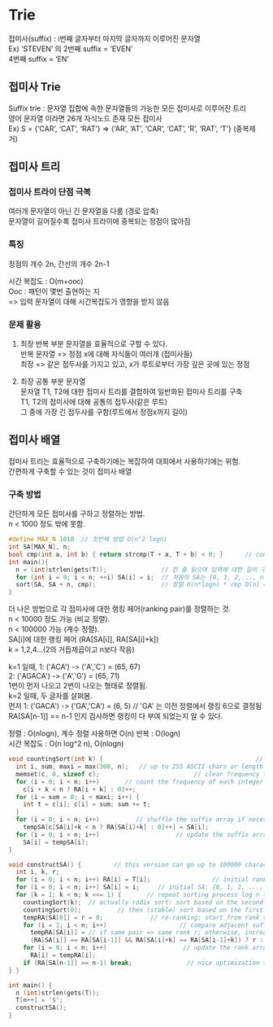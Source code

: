 # Trie
  
접미사(suffix) : i번째 글자부터 마지막 글자까지 이루어진 문자열  
Ex) ‘STEVEN’ 의 2번째 suffix = ‘EVEN’  
4번째 suffix = ‘EN’  

## 접미사 Trie
Suffix trie : 문자열 집합에 속한 문자열들의 가능한 모든 접미사로 이루어진 트리  
영어 문자열 이라면 26개 자식노드 존재
모든 접미사  
Ex) S = {‘CAR’, ‘CAT’, ‘RAT’} => {‘AR’, ‘AT’, ‘CAR’, ‘CAT’, ‘R’, ‘RAT’, ‘T’} (중복제거)  
  
## 접미사 트리 
  
### 접미사 트라이 단점 극복
여러개 문자열이 아닌 긴 문자열을 다룸 (경로 압축)  
문자열이 길어질수록 접미사 트라이에 중복되는 정점이 많아짐  
  
### 특징
정점의 개수 2n, 간선의 개수 2n-1  
  
시간 복잡도 : O(m+ooc)  
Ooc : 패턴이 몇번 출현하는 지  
=> 입력 문자열이 대해 시간복잡도가 영향을 받지 않음  
  
### 문제 활용
1. 최장 반복 부분 문자열을 효율적으로 구할 수 있다.  
반복 문자열 => 정점 x에 대해 자식들이 여러개 (접미사들)  
최장 => 같은 접두사를 가지고 있고, x가 루트로부터 가장 깊은 곳에 있는 정점  
  
2. 최장 공통 부분 문자열  
문자열 T1, T2에 대한 접미사 트리를 결합하여 일반화된 접미사 트리를 구축  
T1, T2의 접미사에 대해 공통의 접두사(같은 루트)  
그 중에 가장 긴 접두사를 구함(루트에서 정점x까지 길이)  
  
## 접미사 배열
  
접미사 트리는 효율적으로 구축하기에는 복잡하여 대회에서 사용하기에는 위험.  
간편하게 구축할 수 있는 것이 접미사 배열  
  
### 구축 방법
간단하게 모든 접미사를 구하고 정렬하는 방법.  
n < 1000 정도 밖에 못함.  
```c++
#define MAX_N 1010  // 첫번째 방법 O(n^2 logn)
int SA[MAX_N], n;
bool cmp(int a, int b) { return strcmp(T + a, T + b) < 0; }      // compare O(n)
int main(){
  n = (int)strlen(gets(T));               // 한 줄 읽으며 입력에 대한 길이 구함
  for (int i = 0; i < n; ++i) SA[i] = i;  // 처음의 SA는 {0, 1, 2,..., n-1}
  sort(SA, SA + n, cmp);                  // 정렬 O(n*logn) * cmp O(n) = O(n^2 logn)
}
```
  
더 나은 방법으로 각 접미사에 대한 랭킹 페어(ranking pair)를 정렬하는 것.  
n < 10000 정도 가능 (비교 정렬).  
n < 100000 가능 (계수 정렬).  
SA[i]에 대한 랭킹 페어 (RA[SA[i]], RA[SA[i]+k])  
k = 1,2,4...(2의 거듭제곱이고 n보다 작음)  

k=1 일때, 
1: ('ACA') -> ('A','C') = (65, 67)  
2: ('AGACA') -> ('A','G') = (65, 71)  
1번이 먼저 나오고 2번이 나오는 형태로 정렬됨.  
k=2 일때, 두 글자를 살펴봄.  
먼저 
1: ('GACA') -> ('GA','CA') = (6, 5) // 'GA' 는 이전 정렬에서 랭킹 6으로 결정됨  
RA[SA[n-1]] == n-1 인지 검사하면 랭킹이 다 부여 되었는지 알 수 있다.  
  
정렬 : O(nlogn), 계수 정렬 사용하면 O(n)
반복 : O(logn)  
시간 복잡도 : O(n log^2 n), O(nlogn)

```c++
void countingSort(int k) {                                          // O(n)
  int i, sum, maxi = max(300, n);   // up to 255 ASCII chars or length of n
  memset(c, 0, sizeof c);                          // clear frequency table
  for (i = 0; i < n; i++)       // count the frequency of each integer rank
    c[i + k < n ? RA[i + k] : 0]++;
  for (i = sum = 0; i < maxi; i++) {
    int t = c[i]; c[i] = sum; sum += t;
  }
  for (i = 0; i < n; i++)          // shuffle the suffix array if necessary
    tempSA[c[SA[i]+k < n ? RA[SA[i]+k] : 0]++] = SA[i];
  for (i = 0; i < n; i++)                     // update the suffix array SA
    SA[i] = tempSA[i];
}

void constructSA() {         // this version can go up to 100000 characters
  int i, k, r;
  for (i = 0; i < n; i++) RA[i] = T[i];                 // initial rankings
  for (i = 0; i < n; i++) SA[i] = i;     // initial SA: {0, 1, 2, ..., n-1}
  for (k = 1; k < n; k <<= 1) {       // repeat sorting process log n times
    countingSort(k);  // actually radix sort: sort based on the second item
    countingSort(0);          // then (stable) sort based on the first item
    tempRA[SA[0]] = r = 0;             // re-ranking; start from rank r = 0
    for (i = 1; i < n; i++)                    // compare adjacent suffixes
      tempRA[SA[i]] = // if same pair => same rank r; otherwise, increase r
      (RA[SA[i]] == RA[SA[i-1]] && RA[SA[i]+k] == RA[SA[i-1]+k]) ? r : ++r;
    for (i = 0; i < n; i++)                     // update the rank array RA
      RA[i] = tempRA[i];
    if (RA[SA[n-1]] == n-1) break;               // nice optimization trick
} }

int main() {
  n (int)strlen(gets(T));
  T[n++] = '$';
  constructSA();
}
```
